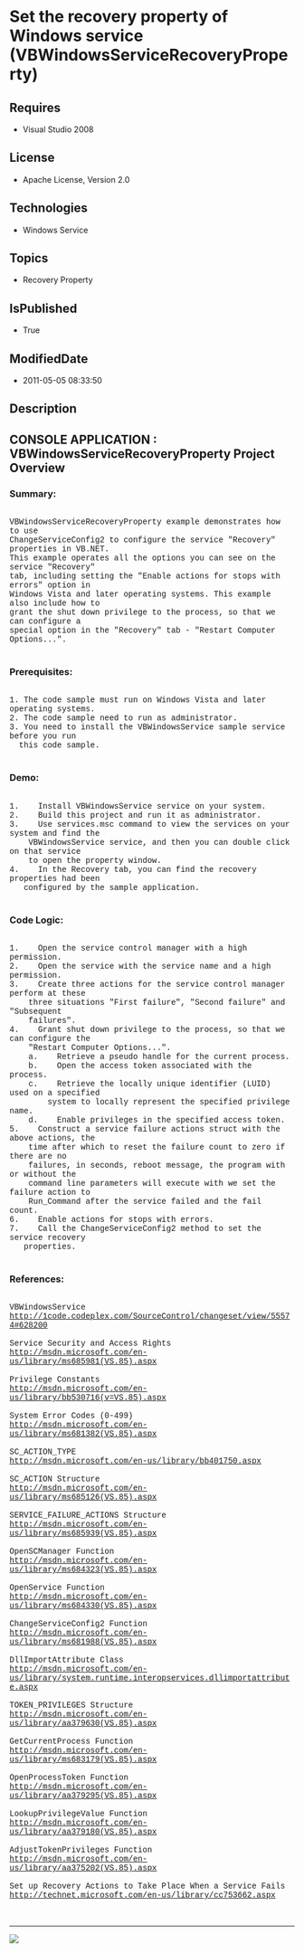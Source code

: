 # Set the recovery property of Windows service (VBWindowsServiceRecoveryProperty)
## Requires
* Visual Studio 2008
## License
* Apache License, Version 2.0
## Technologies
* Windows Service
## Topics
* Recovery Property
## IsPublished
* True
## ModifiedDate
* 2011-05-05 08:33:50
## Description

<p style="font-family:Courier New"></p>
<h2>CONSOLE APPLICATION : VBWindowsServiceRecoveryProperty Project Overview</h2>
<p style="font-family:Courier New"></p>
<h3>Summary:</h3>
<p style="font-family:Courier New"><br>
VBWindowsServiceRecoveryProperty example demonstrates how to use <br>
ChangeServiceConfig2 to configure the service &quot;Recovery&quot; properties in VB.NET.
<br>
This example operates all the options you can see on the service &quot;Recovery&quot;
<br>
tab, including setting the &quot;Enable actions for stops with errors&quot; option in
<br>
Windows Vista and later operating systems. This example also include how to <br>
grant the shut down privilege to the process, so that we can configure a <br>
special option in the &quot;Recovery&quot; tab - &quot;Restart Computer Options...&quot;.<br>
<br>
</p>
<h3>Prerequisites:</h3>
<p style="font-family:Courier New"><br>
1. The code sample must run on Windows Vista and later operating systems. <br>
2. The code sample need to run as administrator.<br>
3. You need to install the VBWindowsService sample service before you run <br>
&nbsp; this code sample.<br>
<br>
</p>
<h3>Demo:</h3>
<p style="font-family:Courier New"><br>
1.&nbsp;&nbsp;&nbsp;&nbsp;Install VBWindowsService service on your system.<br>
2.&nbsp;&nbsp;&nbsp;&nbsp;Build this project and run it as administrator.<br>
3.&nbsp;&nbsp;&nbsp;&nbsp;Use services.msc command to view the services on your system and find the
<br>
&nbsp;&nbsp;&nbsp;&nbsp;VBWindowsService service, and then you can double click on that service
<br>
&nbsp;&nbsp;&nbsp;&nbsp;to open the property window.<br>
4.&nbsp;&nbsp;&nbsp;&nbsp;In the Recovery tab, you can find the recovery properties had been
<br>
&nbsp; &nbsp;configured by the sample application.<br>
<br>
</p>
<h3>Code Logic:</h3>
<p style="font-family:Courier New"><br>
1.&nbsp;&nbsp;&nbsp;&nbsp;Open the service control manager with a high permission.<br>
2.&nbsp;&nbsp;&nbsp;&nbsp;Open the service with the service name and a high permission.<br>
3.&nbsp;&nbsp;&nbsp;&nbsp;Create three actions for the service control manager perform at these
<br>
&nbsp;&nbsp;&nbsp;&nbsp;three situations &quot;First failure&quot;, &quot;Second failure&quot; and &quot;Subsequent
<br>
&nbsp;&nbsp;&nbsp;&nbsp;failures&quot;.<br>
4.&nbsp;&nbsp;&nbsp;&nbsp;Grant shut down privilege to the process, so that we can configure the
<br>
&nbsp;&nbsp;&nbsp;&nbsp;&quot;Restart Computer Options...&quot;.<br>
&nbsp;&nbsp;&nbsp;&nbsp;a.&nbsp;&nbsp;&nbsp;&nbsp;Retrieve a pseudo handle for the current process.<br>
&nbsp;&nbsp;&nbsp;&nbsp;b.&nbsp;&nbsp;&nbsp;&nbsp;Open the access token associated with the process.<br>
&nbsp;&nbsp;&nbsp;&nbsp;c.&nbsp;&nbsp;&nbsp;&nbsp;Retrieve the locally unique identifier (LUID) used on a specified
<br>
&nbsp;&nbsp;&nbsp;&nbsp;&nbsp;&nbsp;&nbsp;&nbsp;system to locally represent the specified privilege name.<br>
&nbsp;&nbsp;&nbsp;&nbsp;d.&nbsp;&nbsp;&nbsp;&nbsp;Enable privileges in the specified access token.<br>
5.&nbsp;&nbsp;&nbsp;&nbsp;Construct a service failure actions struct with the above actions, the
<br>
&nbsp;&nbsp;&nbsp;&nbsp;time after which to reset the failure count to zero if there are no
<br>
&nbsp;&nbsp;&nbsp;&nbsp;failures, in seconds, reboot message, the program with or without the
<br>
&nbsp;&nbsp;&nbsp;&nbsp;command line parameters will execute with we set the failure action to
<br>
&nbsp;&nbsp;&nbsp;&nbsp;Run_Command after the service failed and the fail count.<br>
6.&nbsp;&nbsp;&nbsp;&nbsp;Enable actions for stops with errors.<br>
7.&nbsp;&nbsp;&nbsp;&nbsp;Call the ChangeServiceConfig2 method to set the service recovery
<br>
&nbsp; &nbsp;properties.<br>
<br>
</p>
<h3>References:</h3>
<p style="font-family:Courier New"><br>
VBWindowsService<br>
<a target="_blank" href="http://1code.codeplex.com/SourceControl/changeset/view/55574#628200">http://1code.codeplex.com/SourceControl/changeset/view/55574#628200</a><br>
<br>
Service Security and Access Rights<br>
<a target="_blank" href="http://msdn.microsoft.com/en-us/library/ms685981(VS.85).aspx">http://msdn.microsoft.com/en-us/library/ms685981(VS.85).aspx</a><br>
<br>
Privilege Constants<br>
<a target="_blank" href="http://msdn.microsoft.com/en-us/library/bb530716(v=VS.85).aspx">http://msdn.microsoft.com/en-us/library/bb530716(v=VS.85).aspx</a><br>
<br>
System Error Codes (0-499)<br>
<a target="_blank" href="http://msdn.microsoft.com/en-us/library/ms681382(VS.85).aspx">http://msdn.microsoft.com/en-us/library/ms681382(VS.85).aspx</a><br>
<br>
SC_ACTION_TYPE<br>
<a target="_blank" href="http://msdn.microsoft.com/en-us/library/bb401750.aspx">http://msdn.microsoft.com/en-us/library/bb401750.aspx</a><br>
<br>
SC_ACTION Structure<br>
<a target="_blank" href="http://msdn.microsoft.com/en-us/library/ms685126(VS.85).aspx">http://msdn.microsoft.com/en-us/library/ms685126(VS.85).aspx</a><br>
<br>
SERVICE_FAILURE_ACTIONS Structure<br>
<a target="_blank" href="http://msdn.microsoft.com/en-us/library/ms685939(VS.85).aspx">http://msdn.microsoft.com/en-us/library/ms685939(VS.85).aspx</a><br>
<br>
OpenSCManager Function<br>
<a target="_blank" href="http://msdn.microsoft.com/en-us/library/ms684323(VS.85).aspx">http://msdn.microsoft.com/en-us/library/ms684323(VS.85).aspx</a><br>
<br>
OpenService Function<br>
<a target="_blank" href="http://msdn.microsoft.com/en-us/library/ms684330(VS.85).aspx">http://msdn.microsoft.com/en-us/library/ms684330(VS.85).aspx</a><br>
<br>
ChangeServiceConfig2 Function<br>
<a target="_blank" href="http://msdn.microsoft.com/en-us/library/ms681988(VS.85).aspx">http://msdn.microsoft.com/en-us/library/ms681988(VS.85).aspx</a><br>
<br>
DllImportAttribute Class<br>
<a target="_blank" href="http://msdn.microsoft.com/en-us/library/system.runtime.interopservices.dllimportattribute.aspx">http://msdn.microsoft.com/en-us/library/system.runtime.interopservices.dllimportattribute.aspx</a><br>
<br>
TOKEN_PRIVILEGES Structure<br>
<a target="_blank" href="http://msdn.microsoft.com/en-us/library/aa379630(VS.85).aspx">http://msdn.microsoft.com/en-us/library/aa379630(VS.85).aspx</a><br>
<br>
GetCurrentProcess Function<br>
<a target="_blank" href="http://msdn.microsoft.com/en-us/library/ms683179(VS.85).aspx">http://msdn.microsoft.com/en-us/library/ms683179(VS.85).aspx</a><br>
<br>
OpenProcessToken Function<br>
<a target="_blank" href="http://msdn.microsoft.com/en-us/library/aa379295(VS.85).aspx">http://msdn.microsoft.com/en-us/library/aa379295(VS.85).aspx</a><br>
<br>
LookupPrivilegeValue Function<br>
<a target="_blank" href="http://msdn.microsoft.com/en-us/library/aa379180(VS.85).aspx">http://msdn.microsoft.com/en-us/library/aa379180(VS.85).aspx</a><br>
<br>
AdjustTokenPrivileges Function<br>
<a target="_blank" href="http://msdn.microsoft.com/en-us/library/aa375202(VS.85).aspx">http://msdn.microsoft.com/en-us/library/aa375202(VS.85).aspx</a><br>
<br>
Set up Recovery Actions to Take Place When a Service Fails<br>
<a target="_blank" href="http://technet.microsoft.com/en-us/library/cc753662.aspx">http://technet.microsoft.com/en-us/library/cc753662.aspx</a><br>
<br>
<br>
</p>
<hr>
<div><a href="http://go.microsoft.com/?linkid=9759640" style="margin-top:3px"><img src="http://bit.ly/onecodelogo">
</a></div>
